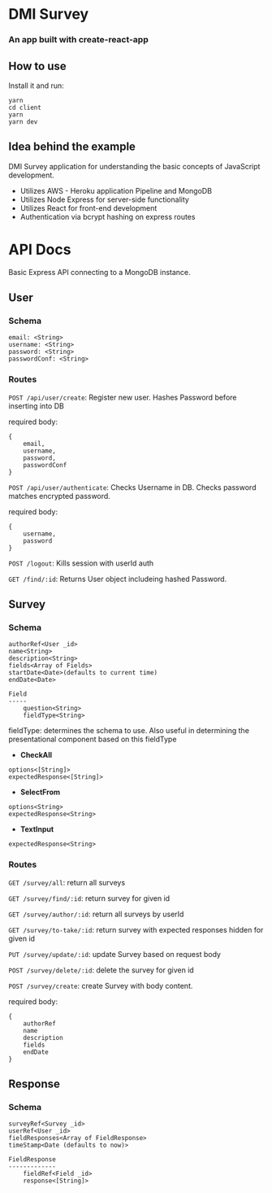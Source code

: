 # DMI Survey
### An app built with create-react-app

## How to use
Install it and run:

```
yarn
cd client
yarn
yarn dev
```

## Idea behind the example
DMI Survey application for understanding the basic concepts of JavaScript development.
* Utilizes AWS - Heroku application Pipeline and MongoDB
* Utilizes Node Express for server-side functionality
* Utilizes React for front-end development
* Authentication via bcrypt hashing on express routes

# API Docs
Basic Express API connecting to a MongoDB instance.

## User
### Schema
```
email: <String>
username: <String>
password: <String>
passwordConf: <String>
```

### Routes
`POST /api/user/create`: Register new user. Hashes Password before inserting into DB

required body:
```
{
    email,
    username,
    password,
    passwordConf
}
```
`POST /api/user/authenticate`: Checks Username in DB. Checks password matches encrypted password.

required body:
```
{
    username,
    password
}
```
`POST /logout`: Kills session with userId auth

`GET /find/:id`: Returns User object includeing hashed Password.

## Survey
### Schema
```
authorRef<User _id>
name<String>
description<String>
fields<Array of Fields>
startDate<Date>(defaults to current time)
endDate<Date>
```
```
Field
-----
    question<String>
    fieldType<String>
```

fieldType: determines the schema to use.
Also useful in determining the presentational component based on this fieldType

* __CheckAll__
```
options<[String]>
expectedResponse<[String]>
```
* __SelectFrom__
```
options<String>
expectedResponse<String>
```
* __TextInput__
```
expectedResponse<String>
```

### Routes
`GET /survey/all`: return all surveys

`GET /survey/find/:id`: return survey for given id

`GET /survey/author/:id`: return all surveys by userId

`GET /survey/to-take/:id`: return survey with expected responses hidden for given id

`PUT /survey/update/:id`: update Survey based on request body

`POST /survey/delete/:id`: delete the survey for given id

`POST /survey/create`: create Survey with body content.

required body:
```
{
    authorRef
    name
    description
    fields
    endDate
}
```

## Response
### Schema
```
surveyRef<Survey _id>
userRef<User _id>
fieldResponses<Array of FieldResponse>
timeStamp<Date (defaults to now)>
```
```
FieldResponse
-------------
    fieldRef<Field _id>
    response<[String]>
```